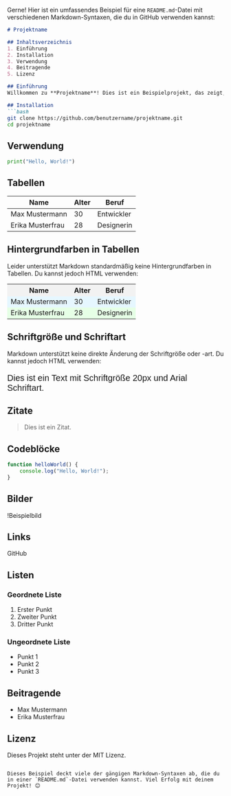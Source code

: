 Gerne! Hier ist ein umfassendes Beispiel für eine `README.md`-Datei mit verschiedenen Markdown-Syntaxen, die du in GitHub verwenden kannst:

```markdown
# Projektname

## Inhaltsverzeichnis
1. Einführung
2. Installation
3. Verwendung
4. Beitragende
5. Lizenz

## Einführung
Willkommen zu **Projektname**! Dies ist ein Beispielprojekt, das zeigt, wie man eine `README.md`-Datei erstellt.

## Installation
```bash
git clone https://github.com/benutzername/projektname.git
cd projektname
```

## Verwendung
```python
print("Hello, World!")
```

## Tabellen
| Name       | Alter | Beruf       |
|------------|-------|-------------|
| Max Mustermann | 30    | Entwickler  |
| Erika Musterfrau | 28    | Designerin |

## Hintergrundfarben in Tabellen
Leider unterstützt Markdown standardmäßig keine Hintergrundfarben in Tabellen. Du kannst jedoch HTML verwenden:
<table>
  <tr>
    <th style="background-color: #f2f2f2;">Name</th>
    <th style="background-color: #f2f2f2;">Alter</th>
    <th style="background-color: #f2f2f2;">Beruf</th>
  </tr>
  <tr>
    <td style="background-color: #e6f7ff;">Max Mustermann</td>
    <td style="background-color: #e6f7ff;">30</td>
    <td style="background-color: #e6f7ff;">Entwickler</td>
  </tr>
  <tr>
    <td style="background-color: #e6ffe6;">Erika Musterfrau</td>
    <td style="background-color: #e6ffe6;">28</td>
    <td style="background-color: #e6ffe6;">Designerin</td>
  </tr>
</table>

## Schriftgröße und Schriftart
Markdown unterstützt keine direkte Änderung der Schriftgröße oder -art. Du kannst jedoch HTML verwenden:
<p style="font-size:20px; font-family:Arial;">Dies ist ein Text mit Schriftgröße 20px und Arial Schriftart.</p>

## Zitate
> Dies ist ein Zitat.

## Codeblöcke
```javascript
function helloWorld() {
    console.log("Hello, World!");
}
```

## Bilder
!Beispielbild

## Links
GitHub

## Listen
### Geordnete Liste
1. Erster Punkt
2. Zweiter Punkt
3. Dritter Punkt

### Ungeordnete Liste
- Punkt 1
- Punkt 2
- Punkt 3

## Beitragende
- Max Mustermann
- Erika Musterfrau

## Lizenz
Dieses Projekt steht unter der MIT Lizenz.
```

Dieses Beispiel deckt viele der gängigen Markdown-Syntaxen ab, die du in einer `README.md`-Datei verwenden kannst. Viel Erfolg mit deinem Projekt! 😊
